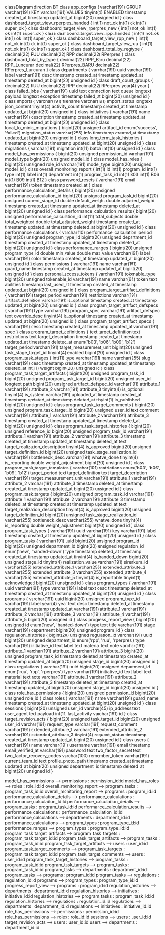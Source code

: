classDiagram
direction BT
class app_configs {
   varchar(191) GROUP
   varchar(191) KEY
   varchar(191) VALUES
   tinyint(4) ENABLED
   timestamp created_at
   timestamp updated_at
   bigint(20) unsigned id
}
class dashboard_target_view_rperpres_handed {
   int(1) not_ok
   int(1) ok
   int(1) super_ok
}
class dashboard_target_view_rperpres_new {
   int(1) not_ok
   int(1) ok
   int(1) super_ok
}
class dashboard_target_view_rpp_handed {
   int(1) not_ok
   int(1) ok
   int(1) super_ok
}
class dashboard_target_view_rpp_new {
   int(1) not_ok
   int(1) ok
   int(1) super_ok
}
class dashboard_target_view_ruu {
   int(1) not_ok
   int(1) ok
   int(1) super_ok
}
class dashboard_total_by_regtype {
   decimal(22) RUU
   decimal(22) RPP
   decimal(22) RPerpres
}
class dashboard_total_by_type {
   decimal(22) RPP_Baru
   decimal(22) RPP_Luncuran
   decimal(22) RPerpres_BARU
   decimal(22) RPerpres_Luncuran
}
class departments {
   varchar(191) uuid
   varchar(191) label
   varchar(191) desc
   timestamp created_at
   timestamp updated_at
   timestamp deleted_at
   bigint(20) unsigned id
}
class draft_count_groups {
   decimal(22) RUU
   decimal(22) RPP
   decimal(22) RPerpres
   year(4) year
}
class failed_jobs {
   varchar(191) uuid
   text connection
   text queue
   longtext payload
   longtext exception
   timestamp failed_at
   bigint(20) unsigned id
}
class imports {
   varchar(191) filename
   varchar(191) import_status
   longtext json_content
   tinyint(4) activity_count
   timestamp created_at
   timestamp updated_at
   bigint(20) unsigned id
}
class initiatives {
   varchar(191) name
   varchar(191) description
   timestamp created_at
   timestamp updated_at
   timestamp deleted_at
   bigint(20) unsigned id
}
class local_to_minio_migrations {
   bigint(20) unsigned artifact_id
   enum('success', 'failed') migration_status
   varchar(255) info
   timestamp created_at
   timestamp updated_at
   bigint(20) unsigned id
}
class long_term_task_histories {
   timestamp created_at
   timestamp updated_at
   bigint(20) unsigned id
}
class migrations {
   varchar(191) migration
   int(11) batch
   int(10) unsigned id
}
class model_has_permissions {
   bigint(20) unsigned permission_id
   varchar(191) model_type
   bigint(20) unsigned model_id
}
class model_has_roles {
   bigint(20) unsigned role_id
   varchar(191) model_type
   bigint(20) unsigned model_id
}
class overall_monitoring_report {
   int(1) id
   int(1) program_id
   int(1) type
   int(1) label
   int(1) department
   int(1) program_task_id
   int(1) B03
   int(1) B06
   int(1) B09
   int(1) B12
}
class password_resets {
   varchar(191) email
   varchar(191) token
   timestamp created_at
}
class performance_calculation_details {
   bigint(20) unsigned performance_calculation_id
   bigint(20) unsigned program_task_id
   bigint(20) unsigned current_stage_id
   double default_weight
   double adjusted_weight
   timestamp created_at
   timestamp updated_at
   timestamp deleted_at
   bigint(20) unsigned id
}
class performance_calculation_results {
   bigint(20) unsigned performance_calculation_id
   int(11) total_subjects
   double total_weighted
   double total_adjusted_weight
   timestamp created_at
   timestamp updated_at
   timestamp deleted_at
   bigint(20) unsigned id
}
class performance_calculations {
   varchar(10) performance_calculation_period
   bigint(20) unsigned program_type_id
   bigint(20) unsigned department_id
   timestamp created_at
   timestamp updated_at
   timestamp deleted_at
   bigint(20) unsigned id
}
class performance_ranges {
   bigint(20) unsigned program_type_id
   double min_value
   double max_value
   varchar(191) label
   varchar(191) color
   timestamp created_at
   timestamp updated_at
   bigint(20) unsigned id
}
class permissions {
   varchar(191) name
   varchar(191) guard_name
   timestamp created_at
   timestamp updated_at
   bigint(20) unsigned id
}
class personal_access_tokens {
   varchar(191) tokenable_type
   bigint(20) unsigned tokenable_id
   varchar(191) name
   varchar(64) token
   text abilities
   timestamp last_used_at
   timestamp created_at
   timestamp updated_at
   bigint(20) unsigned id
}
class program_target_artifact_definitions {
   varchar(191) target_period
   varchar(191) restrictions
   varchar(191) artifact_definition
   varchar(191) is_optional
   timestamp created_at
   timestamp updated_at
   bigint(20) unsigned id
}
class program_target_artifact_defspecs {
   varchar(191) type
   varchar(191) program_spec
   varchar(191) artifact_defspec
   text override_desc
   tinyint(4) is_optional
   timestamp created_at
   timestamp updated_at
   bigint(20) unsigned id
}
class program_target_artifact_specs {
   varchar(191) desc
   timestamp created_at
   timestamp updated_at
   varchar(191) spec
}
class program_target_definitions {
   text target_definition
   text restrictions
   text target_description
   timestamp created_at
   timestamp updated_at
   timestamp deleted_at
   enum('b03', 'b06', 'b09', 'b12') target_period
   varchar(191) target_measurement_unit
   bigint(20) unsigned task_stage_target_id
   tinyint(4) enabled
   bigint(20) unsigned id
}
class program_task_stages {
   int(11) type
   varchar(191) name
   varchar(255) slug
   varchar(191) desc
   timestamp created_at
   timestamp updated_at
   timestamp deleted_at
   int(11) weight
   bigint(20) unsigned id
}
class program_task_target_artifacts {
   bigint(20) unsigned program_task_id
   bigint(20) unsigned program_task_target_id
   bigint(20) unsigned user_id
   longtext path
   bigint(20) unsigned artifact_defspec_id
   varchar(191) attribute_1
   varchar(191) attribute_2
   varchar(191) attribute_3
   tinyint(4) is_optional
   tinyint(4) is_system
   varchar(191) uploaded_at
   timestamp created_at
   timestamp updated_at
   timestamp deleted_at
   tinyint(1) is_published
   bigint(20) unsigned id
}
class program_task_target_comments {
   bigint(20) unsigned program_task_target_id
   bigint(20) unsigned user_id
   text comment
   varchar(191) attribute_1
   varchar(191) attribute_2
   varchar(191) attribute_3
   timestamp created_at
   timestamp updated_at
   timestamp deleted_at
   bigint(20) unsigned id
}
class program_task_target_histories {
   bigint(20) unsigned reference_id
   bigint(20) unsigned program_task_id
   varchar(191) attribute_1
   varchar(191) attribute_2
   varchar(191) attribute_3
   timestamp created_at
   timestamp updated_at
   timestamp deleted_at
   text target_realization_description
   tinyint(4) is_approved
   bigint(20) unsigned target_definition_id
   bigint(20) unsigned task_stage_realization_id
   varchar(191) bottleneck_desc
   varchar(191) whatve_done
   tinyint(4) is_reporting
   double weight_adjustment
   bigint(20) unsigned id
}
class program_task_target_templates {
   varchar(191) restrictions
   enum('b03', 'b06', 'b09', 'b12') target_period
   text target_definition
   text target_description
   varchar(191) target_measurement_unit
   varchar(191) attribute_1
   varchar(191) attribute_2
   varchar(191) attribute_3
   timestamp deleted_at
   timestamp created_at
   timestamp updated_at
   bigint(20) unsigned id
}
class program_task_targets {
   bigint(20) unsigned program_task_id
   varchar(191) attribute_1
   varchar(191) attribute_2
   varchar(191) attribute_3
   timestamp deleted_at
   timestamp created_at
   timestamp updated_at
   text target_realization_description
   tinyint(4) is_approved
   bigint(20) unsigned target_definition_id
   bigint(20) unsigned task_stage_realization_id
   varchar(255) bottleneck_desc
   varchar(255) whatve_done
   tinyint(4) is_reporting
   double weight_adjustment
   bigint(20) unsigned id
}
class program_task_types {
   varchar(191) uuid
   varchar(191) key
   varchar(191) label
   timestamp created_at
   timestamp updated_at
   bigint(20) unsigned id
}
class program_tasks {
   varchar(191) uuid
   bigint(20) unsigned program_id
   bigint(20) unsigned department_id
   bigint(20) unsigned regulation_id
   enum('new', 'handed-down') type
   timestamp deleted_at
   timestamp created_at
   timestamp updated_at
   tinyint(4) is_handed_down
   bigint(20) unsigned stage_id
   tinyint(4) realization_value
   varchar(191) sirenkum_id
   varchar(255) extended_attribute_1
   varchar(255) extended_attribute_2
   varchar(255) extended_attribute_3
   varchar(255) extended_attribute_4
   varchar(255) extended_attribute_5
   tinyint(4) is_reportable
   tinyint(1) acknowledged
   bigint(20) unsigned id
}
class program_types {
   varchar(191) uuid
   varchar(191) type
   varchar(191) label
   text desc
   timestamp deleted_at
   timestamp created_at
   timestamp updated_at
   bigint(20) unsigned id
}
class programs {
   varchar(191) uuid
   bigint(20) unsigned program_type_id
   varchar(191) label
   year(4) year
   text desc
   timestamp deleted_at
   timestamp created_at
   timestamp updated_at
   varchar(191) attribute_1
   varchar(191) attribute_2
   varchar(191) attribute_3
   varchar(191) attribute_4
   varchar(191) attribute_5
   bigint(20) unsigned id
}
class progress_report_view {
   bigint(20) unsigned id
   enum('new', 'handed-down') type
   text title
   varchar(191) stage
   varchar(191) department
   bigint(20) unsigned program_id
}
class regulation_histories {
   bigint(20) unsigned regulation_id
   varchar(191) uuid
   bigint(20) unsigned department_id
   enum('rpp', 'ruu', 'rperpres') type
   varchar(191) initiative_id
   text label
   text material
   text note
   varchar(191) attribute_1
   varchar(191) attribute_2
   varchar(191) attribute_3
   bigint(20) unsigned program_task_id
   timestamp deleted_at
   timestamp created_at
   timestamp updated_at
   bigint(20) unsigned stage_id
   bigint(20) unsigned id
}
class regulations {
   varchar(191) uuid
   bigint(20) unsigned department_id
   enum('ruu', 'rpp', 'rperpres') type
   varchar(191) initiative_id
   text label
   text material
   text note
   varchar(191) attribute_1
   varchar(191) attribute_2
   varchar(191) attribute_3
   timestamp deleted_at
   timestamp created_at
   timestamp updated_at
   bigint(20) unsigned stage_id
   bigint(20) unsigned id
}
class role_has_permissions {
   bigint(20) unsigned permission_id
   bigint(20) unsigned role_id
}
class roles {
   varchar(191) name
   varchar(191) guard_name
   timestamp created_at
   timestamp updated_at
   bigint(20) unsigned id
}
class sessions {
   bigint(20) unsigned user_id
   varchar(45) ip_address
   text user_agent
   text payload
   int(11) last_activity
   varchar(191) id
}
class target_revision_acts {
   bigint(20) unsigned task_target_id
   bigint(20) unsigned user_id
   varchar(191) request_type
   varchar(191) request_comment
   varchar(191) extended_attribute_1
   varchar(191) extended_attribute_2
   varchar(191) extended_attribute_3
   tinyint(4) request_status
   timestamp created_at
   timestamp updated_at
   bigint(20) unsigned id
}
class users {
   varchar(191) name
   varchar(191) username
   varchar(191) email
   timestamp email_verified_at
   varchar(191) password
   text two_factor_secret
   text two_factor_recovery_codes
   varchar(100) remember_token
   varchar(191) current_team_id
   text profile_photo_path
   timestamp created_at
   timestamp updated_at
   bigint(20) unsigned department_id
   timestamp deleted_at
   bigint(20) unsigned id
}

model_has_permissions  -->  permissions : permission_id:id
model_has_roles  -->  roles : role_id:id
overall_monitoring_report  -->  program_tasks : program_task_id:id
overall_monitoring_report  -->  programs : program_id:id
performance_calculation_details  -->  performance_calculations : performance_calculation_id:id
performance_calculation_details  -->  program_tasks : program_task_id:id
performance_calculation_results  -->  performance_calculations : performance_calculation_id:id
performance_calculations  -->  departments : department_id:id
performance_calculations  -->  program_types : program_type_id:id
performance_ranges  -->  program_types : program_type_id:id
program_task_target_artifacts  -->  program_task_targets : program_task_target_id:id
program_task_target_artifacts  -->  program_tasks : program_task_id:id
program_task_target_artifacts  -->  users : user_id:id
program_task_target_comments  -->  program_task_targets : program_task_target_id:id
program_task_target_comments  -->  users : user_id:id
program_task_target_histories  -->  program_tasks : program_task_id:id
program_task_targets  -->  program_tasks : program_task_id:id
program_tasks  -->  departments : department_id:id
program_tasks  -->  programs : program_id:id
program_tasks  -->  regulations : regulation_id:id
programs  -->  program_types : program_type_id:id
progress_report_view  -->  programs : program_id:id
regulation_histories  -->  departments : department_id:id
regulation_histories  -->  initiatives : initiative_id:id
regulation_histories  -->  program_tasks : program_task_id:id
regulation_histories  -->  regulations : regulation_id:id
regulations  -->  departments : department_id:id
regulations  -->  initiatives : initiative_id:id
role_has_permissions  -->  permissions : permission_id:id
role_has_permissions  -->  roles : role_id:id
sessions  -->  users : user_id:id
target_revision_acts  -->  users : user_id:id
users  -->  departments : department_id:id

